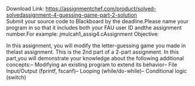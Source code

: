 Download Link: https://assignmentchef.com/product/solved-solvedassignment-4-guessing-game-part-2-solution
<br>
Submit your source code to Blackboard by the deadline.Please name your program in so that it includes both your FAU user ID andthe assignment number.For example: jmulcah1_assig4.cAssignment Objective:

In this assignment, you will modify the letter-guessing game you made in thelast assignment. This is the 2nd part of a 2-part assignment. In this part,you will demonstrate your knowledge about the following additional concepts:– Modifying an existing program to extend its behavior– File Input/Output (fprintf, fscanf)– Looping (while/do-while)– Conditional logic (switch)